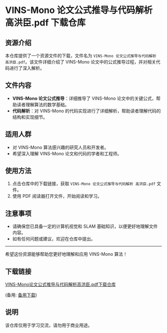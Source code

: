 # VINS-Mono 论文公式推导与代码解析 高洪臣.pdf 下载仓库

## 资源介绍

本仓库提供了一个资源文件的下载，文件名为 `VINS-Mono 论文公式推导与代码解析 高洪臣.pdf`。该文件详细介绍了 VINS-Mono 论文中的公式推导过程，并对相关代码进行了深入解析。

## 文件内容

- **VINS-Mono 论文公式推导**：详细推导了 VINS-Mono 论文中的关键公式，帮助读者理解算法的数学基础。
- **代码解析**：对 VINS-Mono 的代码实现进行了详细解析，帮助读者理解代码的结构和实现细节。

## 适用人群

- 对 VINS-Mono 算法感兴趣的研究人员和开发者。
- 希望深入理解 VINS-Mono 论文和代码的学者和工程师。

## 使用方法

1. 点击仓库中的下载链接，获取 `VINS-Mono 论文公式推导与代码解析 高洪臣.pdf` 文件。
2. 使用 PDF 阅读器打开文件，开始阅读和学习。

## 注意事项

- 请确保您已具备一定的计算机视觉和 SLAM 基础知识，以便更好地理解文件内容。
- 如有任何问题或建议，欢迎在仓库中提出。

---

希望这份资源能够帮助您更好地理解和应用 VINS-Mono 算法！

## 下载链接
[VINS-Mono论文公式推导与代码解析高洪臣.pdf下载仓库](https://pan.quark.cn/s/937864a34ff3) 

(备用: [备用下载](https://pan.baidu.com/s/1KlWekl12whrHqZw9t7K1vA?pwd=1234))

## 说明

该仓库仅用于学习交流，请勿用于商业用途。
